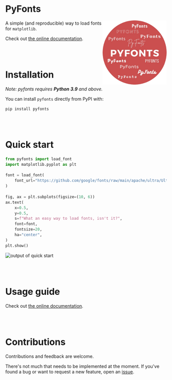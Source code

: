 # PyFonts

<img src="https://github.com/JosephBARBIERDARNAL/static/blob/main/python-libs/pyfonts/image.png?raw=true" alt="pyfonts logo" align="right" width="200px"/>

A simple (and reproducible) way to load fonts for `matplotlib`.

Check out [the online documentation](https://python-graph-gallery.com/pyfonts/).

<br><br>

# Installation

_Note: pyfonts requires **Python 3.9** and above._

You can install `pyfonts` directly from PyPI with:

```
pip install pyfonts
```

<br><br>

# Quick start

```python
from pyfonts import load_font
import matplotlib.pyplot as plt

font = load_font(
    font_url="https://github.com/google/fonts/raw/main/apache/ultra/Ultra-Regular.ttf"
)

fig, ax = plt.subplots(figsize=(10, 6))
ax.text(
    x=0.5,
    y=0.5,
    s=f"What an easy way to load fonts, isn't it?",
    font=font,
    fontsize=20,
    ha="center",
)
plt.show()
```

![output of quick start](https://github.com/JosephBARBIERDARNAL/pyfonts/blob/main/img/quickstart.png?raw=true)

<br><br>

# Usage guide

Check out [the online documentation](https://python-graph-gallery.com/pyfonts/).

<br><br>

# Contributions

Contributions and feedback are welcome.

There's not much that needs to be implemented at the moment. If you've found a bug or want to request a new feature, open an [issue](https://github.com/JosephBARBIERDARNAL/pyfonts/issues).

<br><br><br>
